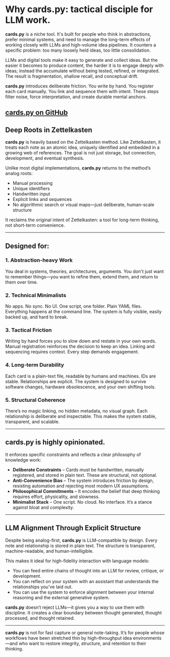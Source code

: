 # Why cards.py: tactical disciple for LLM work.

**cards.py** is a niche tool. It's built for people who think in abstractions, prefer minimal systems, and need to manage the long-term effects of working closely with LLMs and high-volume idea pipelines. It counters a specific problem: too many loosely held ideas, too little consolidation.

LLMs and digital tools make it easy to generate and collect ideas. But the easier it becomes to produce content, the harder it is to engage deeply with ideas; instead the accumulate without being tested, refined, or integrated. The result is fragmentation, shallow recall, and conceptual drift.

**cards.py** introduces deliberate friction. You write by hand. You register each card manually. You link and sequence them with intent. These steps filter noise, force interpretation, and create durable mental anchors.

[cards.py on GitHub](https://github.com/nimmod/cards)
---

## Deep Roots in Zettelkasten

**cards.py** is heavily based on the Zettelkasten method. Like Zettelkasten, it treats each note as an atomic idea, uniquely identified and embedded in a growing web of references. The goal is not just storage, but connection, development, and eventual synthesis.

Unlike most digital implementations, **cards.py** returns to the method’s analog roots:  
- Manual processing  
- Unique identifiers  
- Handwritten input  
- Explicit links and sequences  
- No algorithmic search or visual maps—just deliberate, human-scale structure

It reclaims the original intent of Zettelkasten: a tool for long-term thinking, not short-term convenience.

---

## Designed for:

### 1. Abstraction-heavy Work  
You deal in systems, theories, architectures, arguments. You don't just want to remember things—you want to refine them, extend them, and return to them over time.

### 2. Technical Minimalists  
No apps. No sync. No UI. One script, one folder. Plain YAML files. Everything happens at the command line. The system is fully visible, easily backed up, and hard to break.

### 3. Tactical Friction  
Writing by hand forces you to slow down and restate in your own words. Manual registration reinforces the decision to keep an idea. Linking and sequencing requires context. Every step demands engagement.

### 4. Long-term Durability  
Each card is a plain-text file, readable by humans and machines. IDs are stable. Relationships are explicit. The system is designed to survive software changes, hardware obsolescence, and your own shifting tools.

### 5. Structural Coherence  
There’s no magic linking, no hidden metadata, no visual graph. Each relationship is deliberate and inspectable. This makes the system stable, transparent, and scalable.

---

## cards.py is highly opinionated.

It enforces specific constraints and reflects a clear philosophy of knowledge work:

- **Deliberate Constraints** – Cards must be handwritten, manually registered, and stored in plain text. These are structural, not optional.
- **Anti-Convenience Bias** – The system introduces friction by design, resisting automation and rejecting most modern UX assumptions.
- **Philosophical Commitments** – It encodes the belief that deep thinking requires effort, physicality, and slowness.
- **Minimalist Stack** – One script. No cloud. No interface. It’s a stance against bloat and complexity.

---

## LLM Alignment Through Explicit Structure

Despite being analog-first, **cards.py** is LLM-compatible by design. Every note and relationship is stored in plain text. The structure is transparent, machine-readable, and human-intelligible.

This makes it ideal for high-fidelity interaction with language models:

- You can feed entire chains of thought into an LLM for review, critique, or development.  
- You can reflect on your system with an assistant that understands the relationships you've laid out.  
- You can use the system to enforce alignment between your internal reasoning and the external generative system.

**cards.py** doesn’t reject LLMs—it gives you a way to use them with discipline. It creates a clear boundary between thought generated, thought processed, and thought retained.

---

**cards.py** is not for fast capture or general note-taking. It’s for people whose workflows have been stretched thin by high-throughput idea environments—and who want to restore integrity, structure, and retention to their thinking.




